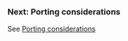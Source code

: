 ### Next: Porting considerations

See [Porting considerations](/docs/pimax-porting-considerations.md)
